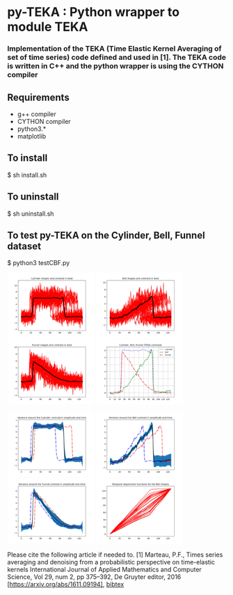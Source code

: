 # py-TEKA : Python wrapper to module TEKA 
### Implementation of the TEKA (Time Elastic Kernel Averaging of set of time series) code defined and used in [1]. The TEKA code is written in C++ and the python wrapper is using the CYTHON compiler

## Requirements
- g++ compiler
- CYTHON compiler
- python3.*
- matplotlib

## To install
$ sh install.sh

## To uninstall 
$ sh uninstall.sh

## To test py-TEKA on the Cylinder, Bell, Funnel dataset
$ python3 testCBF.py
<p float="left">
  <img src="fig/CBF_ITEKA_15_c.jpg" width="200" height="150">
  <img src="fig/CBF_ITEKA_15_b.jpg" width="200" height="150">
  <img src="fig/CBF_ITEKA_15_f.jpg" width="200" height="150">
  <img src="fig/CBF_ITEKA_Centroids.jpg" width="200" height="150">
</p>
<p float="left">
  <img src="fig/CBF_ITEKA_15_c0.jpg" width="200" height="150">
  <img src="fig/CBF_ITEKA_15_b0.jpg" width="200" height="150">
  <img src="fig/CBF_ITEKA_15_f0.jpg" width="200" height="150">
  <img src="fig/CBF_ITEKA_15_b_t0.jpg" width="200" height="150">
</p>

Please cite the following article if needed to.
[1] Marteau, P.F., Times series averaging and denoising from a probabilistic perspective on time-elastic kernels International Journal of Applied Mathematics and Computer Science, Vol 29, num 2, pp 375–392, De Gruyter editor, 2016 [https://arxiv.org/abs/1611.09194], [bibtex](marteau2016.bib)
